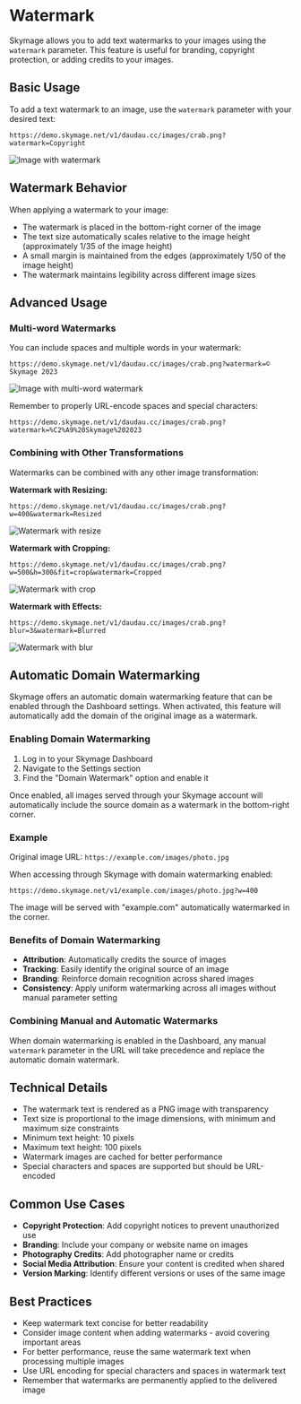 # Watermark

Skymage allows you to add text watermarks to your images using the `watermark` parameter. This feature is useful for branding, copyright protection, or adding credits to your images.

## Basic Usage

To add a text watermark to an image, use the `watermark` parameter with your desired text:

```
https://demo.skymage.net/v1/daudau.cc/images/crab.png?watermark=Copyright
```
![Image with watermark](https://demo.skymage.net/v1/daudau.cc/images/crab.png?watermark=Copyright)

## Watermark Behavior

When applying a watermark to your image:

- The watermark is placed in the bottom-right corner of the image
- The text size automatically scales relative to the image height (approximately 1/35 of the image height)
- A small margin is maintained from the edges (approximately 1/50 of the image height)
- The watermark maintains legibility across different image sizes

## Advanced Usage

### Multi-word Watermarks

You can include spaces and multiple words in your watermark:

```
https://demo.skymage.net/v1/daudau.cc/images/crab.png?watermark=© Skymage 2023
```
![Image with multi-word watermark](https://demo.skymage.net/v1/daudau.cc/images/crab.png?watermark=©%20Skymage%202023)

Remember to properly URL-encode spaces and special characters:

```
https://demo.skymage.net/v1/daudau.cc/images/crab.png?watermark=%C2%A9%20Skymage%202023
```

### Combining with Other Transformations

Watermarks can be combined with any other image transformation:

**Watermark with Resizing:**
```
https://demo.skymage.net/v1/daudau.cc/images/crab.png?w=400&watermark=Resized
```
![Watermark with resize](https://demo.skymage.net/v1/daudau.cc/images/crab.png?w=400&watermark=Resized)

**Watermark with Cropping:**
```
https://demo.skymage.net/v1/daudau.cc/images/crab.png?w=500&h=300&fit=crop&watermark=Cropped
```
![Watermark with crop](https://demo.skymage.net/v1/daudau.cc/images/crab.png?w=500&h=300&fit=crop&watermark=Cropped)

**Watermark with Effects:**
```
https://demo.skymage.net/v1/daudau.cc/images/crab.png?blur=3&watermark=Blurred
```
![Watermark with blur](https://demo.skymage.net/v1/daudau.cc/images/crab.png?blur=3&watermark=Blurred)

## Automatic Domain Watermarking

Skymage offers an automatic domain watermarking feature that can be enabled through the Dashboard settings. When activated, this feature will automatically add the domain of the original image as a watermark.

### Enabling Domain Watermarking

1. Log in to your Skymage Dashboard
2. Navigate to the Settings section
3. Find the "Domain Watermark" option and enable it

Once enabled, all images served through your Skymage account will automatically include the source domain as a watermark in the bottom-right corner.

### Example

Original image URL: `https://example.com/images/photo.jpg`

When accessing through Skymage with domain watermarking enabled:
```
https://demo.skymage.net/v1/example.com/images/photo.jpg?w=400
```

The image will be served with "example.com" automatically watermarked in the corner.

### Benefits of Domain Watermarking

- **Attribution**: Automatically credits the source of images
- **Tracking**: Easily identify the original source of an image
- **Branding**: Reinforce domain recognition across shared images
- **Consistency**: Apply uniform watermarking across all images without manual parameter setting

### Combining Manual and Automatic Watermarks

When domain watermarking is enabled in the Dashboard, any manual `watermark` parameter in the URL will take precedence and replace the automatic domain watermark.

## Technical Details

- The watermark text is rendered as a PNG image with transparency
- Text size is proportional to the image dimensions, with minimum and maximum size constraints
- Minimum text height: 10 pixels
- Maximum text height: 100 pixels
- Watermark images are cached for better performance
- Special characters and spaces are supported but should be URL-encoded

## Common Use Cases

- **Copyright Protection**: Add copyright notices to prevent unauthorized use
- **Branding**: Include your company or website name on images
- **Photography Credits**: Add photographer name or credits
- **Social Media Attribution**: Ensure your content is credited when shared
- **Version Marking**: Identify different versions or uses of the same image

## Best Practices

- Keep watermark text concise for better readability
- Consider image content when adding watermarks - avoid covering important areas
- For better performance, reuse the same watermark text when processing multiple images
- Use URL encoding for special characters and spaces in watermark text
- Remember that watermarks are permanently applied to the delivered image
